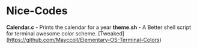 Nice-Codes
==========
**Calendar.c** - Prints the calendar for a year
**theme.sh**   - A Better shell script for terminal awesome color scheme. [Tweaked] (https://github.com/Mayccoll/Elementary-OS-Terminal-Colors)

